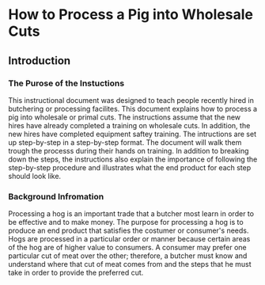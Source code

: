 # How to Process a Pig into Wholesale Cuts

## Introduction

### The Purose of the Instuctions

This instructional document was designed to teach people recently hired in butchering or processing facilites. This document explains how to process a pig into wholesale or primal cuts. The instructions assume that the new hires have already completed a training on wholesale cuts. In addition, the new hires have completed equipment saftey training. The intructions are set up step-by-step in a step-by-step format. The document will walk them trough the processs during their hands on training. In addition to breaking down the steps, the instructions also explain the importance of following the step-by-step procedure and illustrates what the end product for each step should look like.

### Background Infromation

Processing a hog is an important trade that a butcher most learn in order to be effective and to make money. The purpose for processing a hog is to produce an end product that satisfies the costumer or consumer's needs. Hogs are processed in a particular order or manner because certain areas of the hog are of higher value to consumers. A consumer may prefer one particular cut of meat over the other; therefore, a butcher must know and understand where that cut of meat comes from and the steps that he must take in order to provide the preferred cut.
